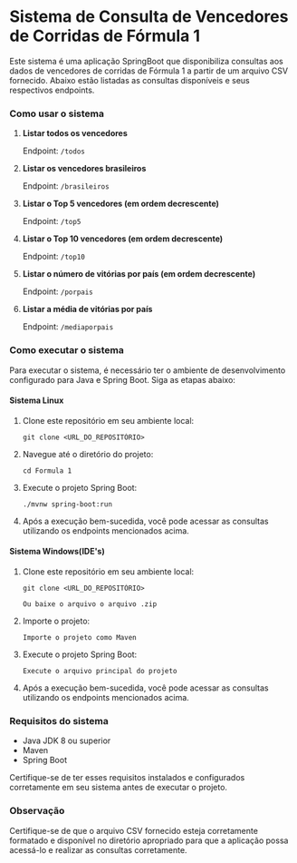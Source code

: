 # Sistema de Consulta de Vencedores de Corridas de Fórmula 1

Este sistema é uma aplicação SpringBoot que disponibiliza consultas aos dados de vencedores de corridas de Fórmula 1 a partir de um arquivo CSV fornecido. Abaixo estão listadas as consultas disponíveis e seus respectivos endpoints.

### Como usar o sistema

1. **Listar todos os vencedores**

   Endpoint: `/todos`

2. **Listar os vencedores brasileiros**

   Endpoint: `/brasileiros`

3. **Listar o Top 5 vencedores (em ordem decrescente)**

   Endpoint: `/top5`

4. **Listar o Top 10 vencedores (em ordem decrescente)**

   Endpoint: `/top10`

5. **Listar o número de vitórias por país (em ordem decrescente)**

   Endpoint: `/porpais`

6. **Listar a média de vitórias por país**

   Endpoint: `/mediaporpais`
   
### Como executar o sistema

Para executar o sistema, é necessário ter o ambiente de desenvolvimento configurado para Java e Spring Boot. Siga as etapas abaixo:

#### Sistema Linux

1. Clone este repositório em seu ambiente local:

   ```
   git clone <URL_DO_REPOSITÓRIO>
   ```

2. Navegue até o diretório do projeto:

   ```
   cd Formula 1
   ```

3. Execute o projeto Spring Boot:

   ```
   ./mvnw spring-boot:run
   ```

4. Após a execução bem-sucedida, você pode acessar as consultas utilizando os endpoints mencionados acima.

#### Sistema Windows(IDE's)

1. Clone este repositório em seu ambiente local:

   ```
   git clone <URL_DO_REPOSITÓRIO>

   Ou baixe o arquivo o arquivo .zip
   ```

2. Importe o projeto:

   ```
   Importe o projeto como Maven
   ```

3. Execute o projeto Spring Boot:

   ```
   Execute o arquivo principal do projeto
   ```

4. Após a execução bem-sucedida, você pode acessar as consultas utilizando os endpoints mencionados acima.

### Requisitos do sistema

- Java JDK 8 ou superior
- Maven
- Spring Boot

Certifique-se de ter esses requisitos instalados e configurados corretamente em seu sistema antes de executar o projeto.

### Observação

Certifique-se de que o arquivo CSV fornecido esteja corretamente formatado e disponível no diretório apropriado para que a aplicação possa acessá-lo e realizar as consultas corretamente.
